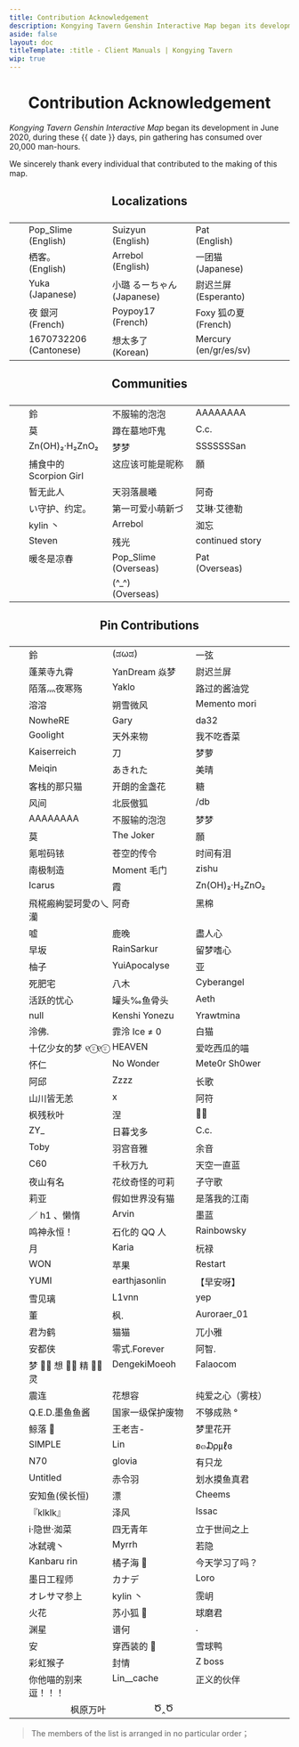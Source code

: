 ```yaml
---
title: Contribution Acknowledgement
description: Kongying Tavern Genshin Interactive Map began its development in June 2020, during these days, pin gathering has consumed over 20,000 man-hours. We sincerely thank every individual that contributed to the making of this map. We sincerely thank every individual that contributed to the making of this map.
aside: false
layout: doc
titleTemplate: :title - Client Manuals | Kongying Tavern
wip: true
---
```


<script setup lang="ts">
import { ref } from 'vue';
import dayjs from 'dayjs';

const date = ref(dayjs().diff(dayjs('2020-06-1'), 'day'));
</script>

# Contribution Acknowledgement

_Kongying Tavern Genshin Interactive Map_ began its development in June 2020, during these <time> {{ date }} </time> days, pin gathering has consumed over 20,000 man-hours.

We sincerely thank every individual that contributed to the making of this map.

## Localizations

| Name                              |
| --------------------------------- |
| Pop_Slime <br /> (English)        |
| Suizyun <br /> (English)          |
| Pat <br /> (English)              |
| 栖客。<br /> (English)            |
| Arrebol <br /> (English)          |
| 一团猫 <br /> (Japanese)          |
| Yuka <br /> (Japanese)            |
| 小璐 るーちゃん <br /> (Japanese) |
| 尉迟兰屏 <br /> (Esperanto)       |
| 夜 銀河 <br /> (French)           |
| Poypoy17 <br /> (French)          |
| Foxy 狐の夏 <br /> (French)       |
| 1670732206 <br /> (Cantonese)     |
| 想太多了 <br /> (Korean)          |
| Mercury <br /> (en/gr/es/sv)      |

## Communities

| Name                         |
| ---------------------------- |
| 鈴                           |
| 不服输的泡泡                 |
| AAAAAAAA                     |
| 莫                           |
| 蹲在墓地吓鬼                 |
| C.c.                         |
| Zn(OH)₂·H₂ZnO₂               |
| 梦梦                         |
| SSSSSSSan                    |
| 捕食中的 Scorpion Girl       |
| 这应该可能是昵称             |
| 願                           |
| 暂无此人                     |
| 天羽落晨曦                   |
| 阿奇                         |
| い守护、约定。               |
| 第一可爱小萌新づ             |
| 艾琳·艾德勒                  |
| kylin 丶                     |
| Arrebol                      |
| 洳忘                         |
| Steven                       |
| 残光                         |
| continued story              |
| 暖冬是凉春                   |
| Pop_Slime <br /> (Overseas)  |
| Pat <br /> (Overseas)        |
| \(\^\_\^\) <br /> (Overseas) |

## Pin Contributions

| Name                 |
| -------------------- |
| 鈴                   |
| (ಡωಡ)                |
| 一弦                 |
| 蓬莱寺九霄           |
| YanDream 焱梦        |
| 尉迟兰屏             |
| 陌落灬夜寒殇         |
| Yaklo                |
| 路过的酱油党         |
| 溶溶                 |
| 朔雪微风             |
| Memento mori         |
| NowheRE              |
| Gary                 |
| da32                 |
| Goolight             |
| 天外来物             |
| 我不吃香菜           |
| Kaiserreich          |
| 刀                   |
| 梦萝                 |
| Meiqin               |
| あきれた             |
| 美晴                 |
| 客栈的那只猫         |
| 开朗的金盏花         |
| 糖                   |
| 风间                 |
| 北辰傲狐             |
| /db                  |
| AAAAAAAA             |
| 不服输的泡泡         |
| 梦梦                 |
| 莫                   |
| The Joker            |
| 願                   |
| 氪啦码铱             |
| 苍空的传令           |
| 时间有泪             |
| 南极制造             |
| Moment 毛门          |
| zishu                |
| Icarus               |
| 霞                   |
| Zn(OH)₂·H₂ZnO₂       |
| 飛椛瘢絢婯珂愛の乀灡 |
| 阿奇                 |
| 黑棉                 |
| 嘘                   |
| 鹿晚                 |
| 盡人心               |
| 早坂                 |
| RainSarkur           |
| 留梦嗜心             |
| 柚子                 |
| YuiApocalyse         |
| 亚                   |
| 死肥宅               |
| 八木                 |
| Cyberangel           |
| 活跃的忧心           |
| 罐头‰鱼骨头          |
| Aeth                 |
| null                 |
| Kenshi Yonezu        |
| Yrawtmina            |
| 泠佛.                |
| 霏泠 Ice ≠ 0         |
| 白猫                 |
| 十亿少女的梦 ୧⍤⃝୧⍤⃝  |
| HEAVEN               |
| 爱吃西瓜的喵         |
| 怀仁                 |
| No Wonder            |
| Mete0r Sh0wer        |
| 阿邱                 |
| Zzzz                 |
| 长歌                 |
| 山川皆无恙           |
| x                    |
| 阿符                 |
| 枫残秋叶             |
| 涅                   |
| 🖐🏻                   |
| ZY\_                 |
| 日暮戈多             |
| C.c.                 |
| Toby                 |
| 羽宫音雅             |
| 余音                 |
| C60                  |
| 千秋万九             |
| 天空一直蓝           |
| 夜山有名             |
| 花纹奇怪的可莉       |
| 子守歌               |
| 莉亚                 |
| 假如世界没有猫       |
| 是落我的江南         |
| ／ h1 、懒惰         |
| Arvin                |
| 墨蓝                 |
| 鸣神永恒！           |
| 石化的 QQ 人         |
| Rainbowsky           |
| 月                   |
| Karia                |
| 杬禄                 |
| WON                  |
| 苹果                 |
| Restart              |
| YUMI                 |
| earthjasonlin        |
| 【早安呀】           |
| 雪见璃               |
| L1vnn                |
| yep                  |
| 董                   |
| 枫.                  |
| Auroraer_01          |
| 君为鹤               |
| 猫猫                 |
| 兀小雅               |
| 安都侠               |
| 零式.Forever         |
| 阿智.                |
| 梦 ⃢⃢ 想 ⃢⃢ 精 ⃢⃢ 灵 |
| DengekiMoeoh         |
| Falaocom             |
| 震连                 |
| 花想容               |
| 纯爱之心（雾枝）     |
| Q.E.D.墨鱼鱼酱       |
| 国家一级保护废物     |
| 不够成熟 °           |
| 鲸落 🐳              |
| 王老吉-              |
| 梦里花开             |
| SIMPLE               |
| Lin                  |
| ʚ๓₯㎕ɞ               |
| N70                  |
| glovia               |
| 有只龙               |
| Untitled             |
| 赤令羽               |
| 划水摸鱼真君         |
| 安知鱼(侯长恒)       |
| 漂                   |
| Cheems               |
| 『klklk』            |
| 泽风                 |
| Issac                |
| i·隐世·洳菜          |
| 四无青年             |
| 立于世间之上         |
| 冰弑魂丶             |
| Myrrh                |
| 若隐                 |
| Kanbaru rin          |
| 橘子海 🍊            |
| 今天学习了吗？       |
| 墨日工程师           |
| カナデ               |
| Loro                 |
| オレサマ参上         |
| kylin 丶             |
| 霃岄                 |
| 火花                 |
| 苏小狐 🦊            |
| 球磨君               |
| 渊星                 |
| 谱何                 |
| .                    |
| 安                   |
| 穿西装的 🐶          |
| 雪球鸭               |
| 彩虹猴子             |
| 封情                 |
| Z boss               |
| 你他喵的别来逗！！！ |
| Lin\_\_cache         |
| 正义的伙伴           |
| 枫原万叶             |
| Ծ‸Ծ                  |

> The members of the list is arranged in no particular order；

<style lang="scss" scoped>
h1,h2,h3,h4 {
  text-align: center;
}

h4 {
  opacity: .75;
}

h1 {
  background: var(--vp-home-hero-name-background);
  -webkit-background-clip: text;
  background-clip: text;
  -webkit-text-fill-color: var(--vp-home-hero-name-color);
}

thead {
  display: none;
}

tbody {
display: flex;
  flex-wrap: wrap;
  justify-content: center;
  tr {
    width: 150px;
    border: none;
    background-color: transparent !important;
    &:hover {
      color: var(--vp-button-brand-active-bg);
      transform: translate3d(0, -4px, 0);
      transition: all .5s;
    }
    td {
      display: inline-block;
      width: 100%;
      border: none;
      background-color: transparent !important;
    }
  }
}
</style>
